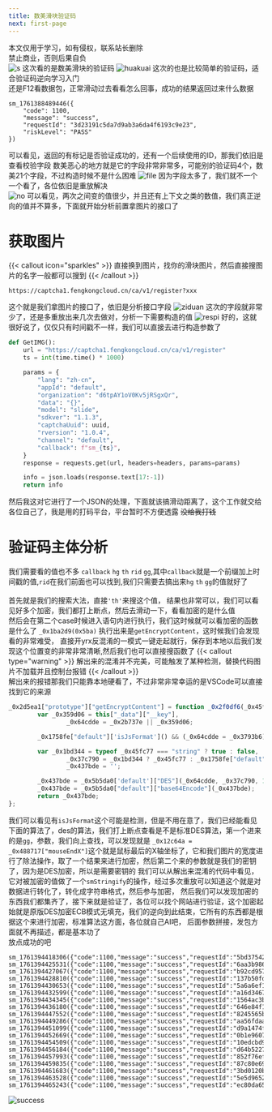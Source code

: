 ```yaml
---
title: 数美滑块验证码
next: first-page
---
```


本文仅用于学习，如有侵权，联系站长删除
</br>
禁止商业，否则后果自负
</br>
![s](../../shumei_bg.png)
这次看的是数美滑块的验证码
![huakuai](../../shumei_huakuai.png)
这次的也是比较简单的验证码，适合验证码逆向学习入门</br>
还是F12看数据包，正常滑动过去看看怎么回事，成功的结果返回过来什么数据
``` text
sm_1761388489446({
    "code": 1100,
    "message": "success",
    "requestId": "3d23191c5da7d9ab3a6da4f6193c9e23",
    "riskLevel": "PASS"
})
```
可以看见，返回的有标记是否验证成功的，还有一个后续使用的ID，那我们依旧是查看校验字段
数美恶心的地方就是它的字段非常非常多，可能别的验证码4个，数美21个字段，不过构造时候不是什么困难
![file](../../shumei_filde.png)
因为字段太多了，我们就不一个一个看了，各位依旧是重放解决</br>
![no](../../%20shumei_not.png)
可以看见，两次之间变的值很少，并且还有上下文之类的数值，我们真正逆向的值并不算多，下面就开始分析前置拿图片的接口了
# 获取图片
{{< callout icon="sparkles" >}}
  直接换到图片，找你的滑块图片，然后直接搜图片的名字一般都可以搜到
{{< /callout >}}
``` text
https://captcha1.fengkongcloud.cn/ca/v1/register?xxx
```
这个就是我们拿图片的接口了，依旧是分析接口字段
![ziduan](../../shumei_ziduan.png)
这次的字段就非常少了，还是多重放出来几次去做对，分析一下需要构造的值
![respi](../../reapi.png)
好的，这就很好说了，仅仅只有时间戳不一样，我们可以直接去进行构造参数了
```py 
def GetIMG():
    url = "https://captcha1.fengkongcloud.cn/ca/v1/register"
    ts = int(time.time() * 1000)

    params = {
        "lang": "zh-cn",
        "appId": "default",
        "organization": "d6tpAY1oV0Kv5jRSgxQr",
        "data": "{}",
        "model": "slide",
        "sdkver": "1.1.3",
        "captchaUuid": uuid,
        "rversion": "1.0.4",
        "channel": "default",
        "callback": f"sm_{ts}",
    }
    response = requests.get(url, headers=headers, params=params)

    info = json.loads(response.text[17:-1])
    return info
```
然后我这对它进行了一个JSON的处理，下面就该搞滑动距离了，这个工作就交给各位自己了，我是用的打码平台，平台暂时不方便透露 ~~没给我打钱~~
# 验证码主体分析
我们需要看的值也不多 `callback` `hg` `th` `rid` `gg`,其中`callback`就是一个前缀加上时间戳的值,`rid`在我们前面也可以找到,我们只需要去搞出来`hg` `th` `gg`的值就好了</br>
</br>
首先就是我们的搜索大法，直接`'th'`来搜这个值，
结果也非常可以，我们可以看见好多个加密，我们都打上断点，然后去滑动一下，看看加密的是什么值</br>
然后会在第二个case时候进入语句内进行执行，我们这时候就可以看加密的函数是什么了 `_0x1ba2d9(0x5ba)` 执行出来是`getEncryptContent`，这时候我们会发现看的非常难受，
直接开yrx反混淆的一模式一键走起就行，保存到本地以后我们发现这个位置变的非常非常清晰,然后我们也可以直接搜函数了
{{< callout type="warning" >}}
解出来的混淆并不完美，可能触发了某种检测，替换代码图片不加载并且控制台报错
{{< /callout >}}
</br>
解出来的报错那我们只能靠本地硬看了，不过非常非常幸运的是VSCode可以直接找到它的来源
```js 
_0x2d5ea1["prototype"]["getEncryptContent"] = function _0x2f0df6(_0x45fc77, _0x2b737e) {
        var _0x359d06 = this["_data"]["__key"],
                _0x64cdde = _0x2b737e || _0x359d06;

        _0x1758fe["default"]['isJsFormat']() && (_0x64cdde = _0x3793b6);

        var _0x1bd344 = typeof _0x45fc77 === "string" ? true : false,
                _0x37c790 = _0x1bd344 ? _0x45fc77 : _0x1758fe["default"]['smStringify'](_0x45fc77),
                _0x437bde = '';

        _0x437bde = _0x5b5da0['default']["DES"](_0x64cdde, _0x37c790, 1, 0);
        _0x437bde = _0x5b5da0["default"]["base64Encode"](_0x437bde);
        return _0x437bde;
};
```
我们可以看见有`isJsFormat`这个可能是检测，但是不用在意了，我们已经能看见下面的算法了，des的算法，我们打上断点查看是不是标准DES算法，第一个进来的是`gg`，参数，我们向上查找，可以发现就是
`_0x12c64a = _0x488717["mouseEndX"]`这个就是鼠标最后的X轴坐标了，它和我们图片的宽度进行了除法操作，取了一个结果来进行加密，然后第二个来的参数就是我们的密钥了，因为是DES加密，所以是需要密钥的
我们可以从解出来混淆的代码中看见，它对被加密的值做了一个`smStringify`的操作，经过多次重放可以知道这个就是对数据进行转化了，转化成字符串格式，然后参与加密，
然后我们可以发现加密的东西我们都集齐了，接下来就是验证了，各位可以找个网站进行验证，这个加密起始就是原版DES加密ECB模式无填充，我们的逆向到此结束，它所有的东西都是根据这个来进行加密，标准算法这方面，各位就自己AI吧，
后面参数拼接，发包方面就不再描述，都是基本功了</br>
放点成功的吧
```text
sm_1761394418306({"code":1100,"message":"success","requestId":"5bd37542acfbfaa8ac41543d86880ad5","riskLevel":"PASS"})
sm_1761394425531({"code":1100,"message":"success","requestId":"6aa3b986070d550e530b58823eb81028","riskLevel":"PASS"})
sm_1761394427067({"code":1100,"message":"success","requestId":"b92cd95700a54ac4eb9f3166416f1762","riskLevel":"REJECT"})
sm_1761394428810({"code":1100,"message":"success","requestId":"137b50fdaf70681e972b496f865997d1","riskLevel":"PASS"})
sm_1761394430653({"code":1100,"message":"success","requestId":"5a6a6ef1e7c3b82acfbb327fab808518","riskLevel":"PASS"})
sm_1761394432599({"code":1100,"message":"success","requestId":"a16d3467558e9fba4dc4ad6b180546b6","riskLevel":"PASS"})
sm_1761394434345({"code":1100,"message":"success","requestId":"1564ac3b5ff3d4ecd0e973a65eb0e588","riskLevel":"REJECT"})
sm_1761394436180({"code":1100,"message":"success","requestId":"646e84f19362b57b4a1ed994eb09cf99","riskLevel":"PASS"})
sm_1761394447552({"code":1100,"message":"success","requestId":"8245565b370fa1d6f4cd15ac5dcd8e9f","riskLevel":"PASS"})
sm_1761394449286({"code":1100,"message":"success","requestId":"aa56fdaa2191deb2ae3bd23fbd98e913","riskLevel":"PASS"})
sm_1761394451099({"code":1100,"message":"success","requestId":"d9a1474fa1899a6d52e146183c538f52","riskLevel":"PASS"})
sm_1761394452669({"code":1100,"message":"success","requestId":"0b1e9607970209bb7ce94ccd159ca322","riskLevel":"PASS"})
sm_1761394454509({"code":1100,"message":"success","requestId":"10edcbd9cb9ab4a7b04e2cc0a15725a2","riskLevel":"PASS"})
sm_1761394456184({"code":1100,"message":"success","requestId":"d64b5227fb712200b74ec4c46cf17a8f","riskLevel":"PASS"})
sm_1761394457993({"code":1100,"message":"success","requestId":"852f76ef416698eab8992ff996fd06fa","riskLevel":"PASS"})
sm_1761394459835({"code":1100,"message":"success","requestId":"87c80e695c1e04a5c731c22e2034833e","riskLevel":"PASS"})
sm_1761394461683({"code":1100,"message":"success","requestId":"3bd0120beb0e9d238636f4e5bf937feb","riskLevel":"PASS"})
sm_1761394463528({"code":1100,"message":"success","requestId":"5e5d965281900544e2da1fb79213f7eb","riskLevel":"PASS"})
sm_1761394465243({"code":1100,"message":"success","requestId":"ec80da6542d41885750eef6153d4e42c","riskLevel":"REJECT"})
```
![success](../../shumei_success.png)

